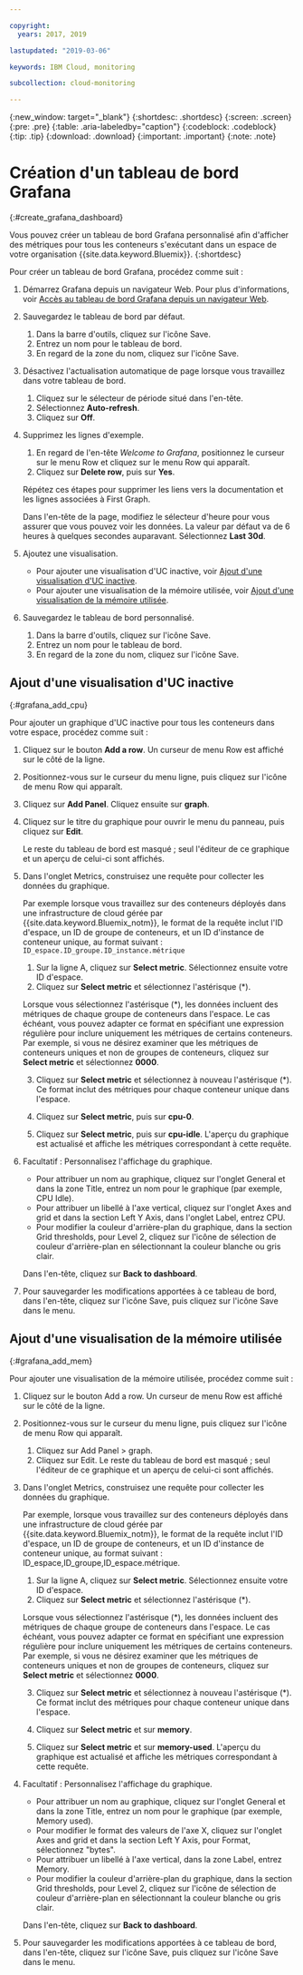 ```yaml
---

copyright:
  years: 2017, 2019

lastupdated: "2019-03-06"

keywords: IBM Cloud, monitoring

subcollection: cloud-monitoring

---
```


{:new_window: target="_blank"}
{:shortdesc: .shortdesc}
{:screen: .screen}
{:pre: .pre}
{:table: .aria-labeledby="caption"}
{:codeblock: .codeblock}
{:tip: .tip}
{:download: .download}
{:important: .important}
{:note: .note}


# Création d'un tableau de bord Grafana
{:#create_grafana_dashboard}

Vous pouvez créer un tableau de bord Grafana personnalisé afin d'afficher des métriques pour tous les conteneurs s'exécutant dans un espace de votre organisation {{site.data.keyword.Bluemix}}.
{:shortdesc}

Pour créer un tableau de bord Grafana, procédez comme suit :

1. Démarrez Grafana depuis un navigateur Web. Pour plus d'informations, voir [Accès au tableau de bord Grafana depuis un navigateur Web](/docs/services/cloud-monitoring/grafana?topic=cloud-monitoring-navigating_grafana#launch_grafana_from_browser).

2. Sauvegardez le tableau de bord par défaut.

    1. Dans la barre d'outils, cliquez sur l'icône Save.
    2. Entrez un nom pour le tableau de bord.
    3. En regard de la zone du nom, cliquez sur l'icône Save.
   
3. Désactivez l'actualisation automatique de page lorsque vous travaillez dans votre tableau de bord. 

    1. Cliquez sur le sélecteur de période situé dans l'en-tête.
    2. Sélectionnez **Auto-refresh**.
    3. Cliquez sur **Off**.
 
 5. Supprimez les lignes d'exemple.
 
     1. En regard de l'en-tête *Welcome to Grafana*, positionnez le curseur sur le menu Row et cliquez sur le menu Row qui apparaît.
     2. Cliquez sur **Delete row**, puis sur **Yes**.
     
     Répétez ces étapes pour supprimer les liens vers la documentation et les lignes associées à First Graph. 
     
     Dans l'en-tête de la page, modifiez le sélecteur d'heure pour vous assurer que vous pouvez voir les données. La valeur par défaut va de 6 heures à quelques secondes auparavant. Sélectionnez
**Last 30d**.
     
6. Ajoutez une visualisation.

    * Pour ajouter une visualisation d'UC inactive, voir [Ajout d'une visualisation d'UC inactive](/docs/services/cloud-monitoring/grafana/create_grafana_dashboard.html#grafana_add_cpu).
    * Pour ajouter une visualisation de la mémoire utilisée, voir [Ajout d'une visualisation de la mémoire utilisée](/docs/services/cloud-monitoring/grafana/create_grafana_dashboard.html#grafana_add_mem).
        
7. Sauvegardez le tableau de bord personnalisé.

    1. Dans la barre d'outils, cliquez sur l'icône Save.
    2. Entrez un nom pour le tableau de bord.
    3. En regard de la zone du nom, cliquez sur l'icône Save.
    

## Ajout d'une visualisation d'UC inactive
{:#grafana_add_cpu}

Pour ajouter un graphique d'UC inactive pour tous les conteneurs dans votre espace, procédez comme suit :

1. Cliquez sur le bouton **Add a row**. Un curseur de menu Row est affiché sur le côté de la ligne.
    
2. Positionnez-vous sur le curseur du menu ligne, puis cliquez sur l'icône de menu Row qui apparaît.

3. Cliquez sur **Add Panel**. Cliquez ensuite sur **graph**.

4. Cliquez sur le titre du graphique pour ouvrir le menu du panneau, puis cliquez sur **Edit**. 

    Le reste du tableau de bord est masqué ; seul l'éditeur de ce graphique et un aperçu de celui-ci sont affichés.
    
5. Dans l'onglet Metrics, construisez une requête pour collecter les données du graphique. 

    Par exemple lorsque vous travaillez sur des conteneurs déployés dans une infrastructure de cloud gérée par {{site.data.keyword.Bluemix_notm}}, le format de la requête inclut l'ID d'espace, un ID de groupe de conteneurs, et un ID d'instance de conteneur unique, au format suivant : `ID_espace.ID_groupe.ID_instance.métrique`
        
    1. Sur la ligne A, cliquez sur **Select metric**. Sélectionnez ensuite votre ID d'espace.
    2. Cliquez sur **Select metric** et sélectionnez l'astérisque (\*).
    
    Lorsque vous sélectionnez l'astérisque (\*), les données incluent des métriques de chaque groupe de conteneurs dans l'espace. Le cas échéant, vous pouvez adapter ce format en spécifiant une expression
régulière pour inclure
uniquement les métriques de certains conteneurs. Par exemple, si vous ne
désirez examiner que les métriques de conteneurs uniques et non de groupes de conteneurs, cliquez sur
**Select metric** et sélectionnez **0000**.
        
    3. Cliquez sur **Select metric** et sélectionnez à nouveau l'astérisque (\*). Ce format inclut des métriques pour chaque conteneur unique dans l'espace.
        
    4. Cliquez sur **Select metric**, puis sur **cpu-0**.
        
    5. Cliquez sur **Select metric**, puis sur **cpu-idle**. L'aperçu du graphique est actualisé et affiche les métriques correspondant à cette requête.
    
6. Facultatif : Personnalisez l'affichage du graphique.
    
    * Pour attribuer un nom au graphique, cliquez sur l'onglet General et dans la zone Title, entrez un nom pour le graphique (par exemple, CPU Idle).
    * Pour attribuer un libellé à l'axe vertical, cliquez sur l'onglet Axes and grid et dans la section Left Y Axis, dans l'onglet Label, entrez CPU.
    * Pour modifier la couleur d'arrière-plan du graphique, dans la section Grid thresholds, pour Level 2, cliquez sur l'icône de sélection de couleur d'arrière-plan en sélectionnant la couleur blanche ou gris clair.
    
    Dans l'en-tête, cliquez sur **Back to dashboard**.
    
7. Pour sauvegarder les modifications apportées à ce tableau de bord, dans l'en-tête, cliquez sur l'icône Save, puis cliquez sur l'icône Save dans le menu.


## Ajout d'une visualisation de la mémoire utilisée
{:#grafana_add_mem}

Pour ajouter une visualisation de la mémoire utilisée, procédez comme suit :

1. Cliquez sur le bouton Add a row. Un curseur de menu Row est affiché sur le côté de la ligne.
   
2. Positionnez-vous sur le curseur du menu ligne, puis cliquez sur l'icône de menu Row qui apparaît.

    1. Cliquez sur Add Panel > graph.
    2. Cliquez sur Edit. Le reste du tableau de bord est masqué ; seul l'éditeur de ce graphique et un aperçu de celui-ci sont affichés.
    
3. Dans l'onglet Metrics, construisez une requête pour collecter les données du graphique. 

    Par exemple, lorsque vous travaillez sur des conteneurs déployés dans une infrastructure de cloud gérée par {{site.data.keyword.Bluemix_notm}}, le format de la requête inclut l'ID d'espace, un ID de groupe de conteneurs, et un ID d'instance de conteneur unique, au format suivant : ID_espace,ID_groupe,ID_espace.métrique.
        
    1. Sur la ligne A, cliquez sur **Select metric**. Sélectionnez ensuite votre ID d'espace.
    2. Cliquez sur **Select metric** et sélectionnez l'astérisque (\*).
    
    Lorsque vous sélectionnez l'astérisque (\*), les données incluent des métriques de chaque groupe de conteneurs dans l'espace. Le cas échéant, vous pouvez adapter ce format en spécifiant une expression
régulière pour inclure
uniquement les métriques de certains conteneurs. Par exemple, si vous ne
désirez examiner que les métriques de conteneurs uniques et non de groupes de conteneurs, cliquez sur
**Select metric** et sélectionnez **0000**.
    
    3. Cliquez sur **Select metric** et sélectionnez à nouveau l'astérisque (\*). Ce format inclut des métriques pour chaque conteneur unique dans l'espace.
        
    4. Cliquez sur **Select metric** et sur **memory**.
        
    5. Cliquez sur **Select metric** et sur **memory-used**. L'aperçu du graphique est actualisé et affiche les métriques correspondant à cette requête.
    
6. Facultatif : Personnalisez l'affichage du graphique.
    
    * Pour attribuer un nom au graphique, cliquez sur l'onglet General et dans la zone Title, entrez un nom pour le graphique (par exemple, Memory used).
    *  Pour modifier le format des valeurs de l'axe X, cliquez sur l'onglet Axes and grid et dans la section Left Y Axis, pour Format, sélectionnez "bytes".
    * Pour attribuer un libellé à l'axe vertical, dans la zone Label, entrez Memory.
    * Pour modifier la couleur d'arrière-plan du graphique, dans la section Grid thresholds, pour Level 2, cliquez sur l'icône de sélection de couleur d'arrière-plan en sélectionnant la couleur blanche ou gris clair.
    
    Dans l'en-tête, cliquez sur **Back to dashboard**.

7. Pour sauvegarder les modifications apportées à ce tableau de bord, dans l'en-tête, cliquez sur l'icône Save, puis cliquez sur l'icône Save dans le menu.


